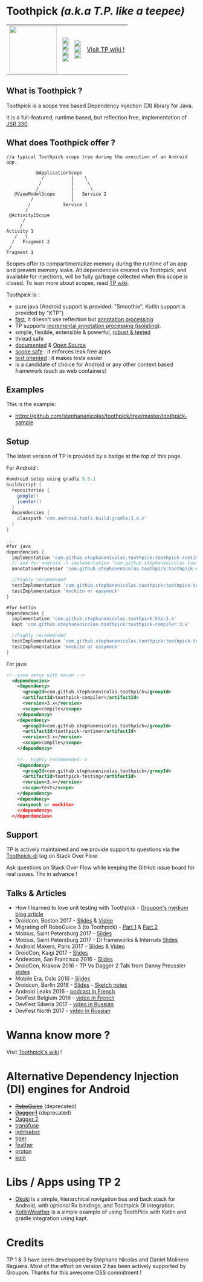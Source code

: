 # Toothpick  *(a.k.a T.P. like a teepee)*

<table style="border:0px">
  <tr  style="border:0px">
    <td width="125" style="border:0px">
      <img src="https://raw.github.com/stephanenicolas/toothpick/master/assets/logo.jpg" width="125px" /> 
    </td>
    <td  style="border:0px">
      <a alt="Build Status" href="https://travis-ci.org/stephanenicolas/toothpick">
      <img src="https://travis-ci.org/stephanenicolas/toothpick.svg?branch=master"/></a>
      <br/>
      <a alt="Coverage Status" href="https://coveralls.io/github/stephanenicolas/toothpick?branch=master">
      <img src="https://coveralls.io/repos/github/stephanenicolas/toothpick/badge.svg?branch=master"/></a>
      <br/>
      <a alt="License" href="https://raw.githubusercontent.com/stephanenicolas/toothpick/master/LICENSE">
      <img src="http://img.shields.io/:license-apache-blue.svg"/></a>
      <br/>
      <a alt="Maven Central" href="http://search.maven.org/#search|gav|1|g:'com.github.stephanenicolas.toothpick'%20AND%20a:'toothpick'">
      <img src="https://img.shields.io/maven-central/v/com.github.stephanenicolas.toothpick/toothpick.svg?style=flat"/></a>
      <br/>
    </td>
    <td  style="border:0px">
      <a alt="Android Dev Weekly" href="http://androidweekly.net/issues/issue-207">
      <img src="https://img.shields.io/badge/Android%20Weekly-%23207-brightgreen.svg"/></a>
      <br/>
      <a alt="Android Arsenal" href="http://android-arsenal.com/details/1/3646">
      <img src="https://img.shields.io/badge/Android%20Arsenal-Toothpick-brightgreen.svg?style=flat"/></a>
      <br/>
      <a alt="Incap: isolating" href="https://github.com/gradle/gradle/blob/master/subprojects/docs/src/docs/userguide/java_plugin.adoc#isolating-annotation-processors">
      <img src="https://img.shields.io/badge/incap-isolating-4AC31D?style=flat"/></a>
    </td>
    <td>
      <a href="https://github.com/stephanenicolas/toothpick/wiki">
      Visit TP wiki !
      </a>
    </td>
  </tr>
</table>

## What is Toothpick ?
 
Toothpick is a scope tree based Dependency Injection (DI) library for Java.

It is a full-featured, runtime based, but reflection free, implementation of [JSR 330](https://github.com/stephanenicolas/toothpick/wiki/Relation-to-JSR-330).

## What does Toothpick offer ?

```
//a typical Toothpick scope tree during the execution of an Android app.

           @ApplicationScope 
             /          |    \  
            /           |     \
           /            |      \
   @ViewModelScope      |   Service 2
         /              | 
        /            Service 1  
       /            
 @Activity1Scope
      /
     /
Activity 1
   /   \
  /   Fragment 2
 /
Fragment 1
```

Scopes offer to compartimentalize memory during the runtime of an app and prevent memory leaks.
All dependencies created via Toothpick, and available for injections, will be fully garbage collected when this scope is closed.
To lean more about scopes, read [TP wiki](https://github.com/stephanenicolas/toothpick/wiki/Scopes#what-is-a-scope-).

Toothpick is :
* pure java (Android support is provided: "Smoothie", Kotlin support is provided by "KTP")
* [fast](https://github.com/stephanenicolas/toothpick/wiki/FAQ#how-does-toothpick-perform-compared-to-dagger-2-), it doesn't use reflection but [annotation processing](https://github.com/stephanenicolas/toothpick/wiki/Factories-and-Member-Injectors)
* TP supports [incremental annotation processing (isolating)](https://github.com/gradle/gradle/blob/master/subprojects/docs/src/docs/userguide/java_plugin.adoc#isolating-annotation-processors).
* simple, flexible, extensible & powerful, [robust & tested](https://coveralls.io/github/stephanenicolas/toothpick?branch=master)
* thread safe
* [documented](https://github.com/stephanenicolas/toothpick/wiki) & [Open Source](https://raw.githubusercontent.com/stephanenicolas/toothpick/master/LICENSE)
* [scope safe](https://github.com/stephanenicolas/toothpick/wiki/Scope-Resolution) : it enforces leak free apps
* [test oriented](https://github.com/stephanenicolas/toothpick/blob/master/toothpick-sample/src/test/java/toothpick/sample/SimpleEntryPointTestWithRules.java) : it makes tests easier
* is a candidate of choice for Android or any other context based framework (such as web containers)

## Examples

This is the example:
* https://github.com/stephanenicolas/toothpick/tree/master/toothpick-sample

## Setup

The latest version of TP is provided by a badge at the top of this page.

For Android : 
```groovy
#android setup using gradle 5.5.1
buildscript {
  repositories {
    google()
    jcenter()
  }
  dependencies {
    classpath 'com.android.tools.build:gradle:3.4.x'
  }
}

...
#for java
dependencies {
  implementation 'com.github.stephanenicolas.toothpick:toothpick-runtime:3.x'
  // and for android -> implementation 'com.github.stephanenicolas.toothpick:smoothie-androidx:3.x'
  annotationProcessor 'com.github.stephanenicolas.toothpick:toothpick-compiler:3.x'

  //highly recommended
  testImplementation 'com.github.stephanenicolas.toothpick:toothpick-testing-junit5:3.x'
  testImplementation 'mockito or easymock'
}

#for kotlin
dependencies {
  implementation 'com.github.stephanenicolas.toothpick:ktp:3.x'
  kapt 'com.github.stephanenicolas.toothpick:toothpick-compiler:3.x'

  //highly recommended
  testImplementation 'com.github.stephanenicolas.toothpick:toothpick-testing-junit5:3.x'
  testImplementation 'mockito or easymock'
}

```

For java:
```xml
<!--java setup with maven -->
  <dependencies>
    <dependency>
      <groupId>com.github.stephanenicolas.toothpick</groupId>
      <artifactId>toothpick-compiler</artifactId>
      <version>3.x</version>
      <scope>compile</scope>
    </dependency>
    <dependency>
      <groupId>com.github.stephanenicolas.toothpick</groupId>
      <artifactId>toothpick-runtime</artifactId>
      <version>3.x</version>
      <scope>compile</scope>
    </dependency>
    
    <!-- highly recommended-->
    <dependency> 
      <groupId>com.github.stephanenicolas.toothpick</groupId>
      <artifactId>toothpick-testing</artifactId>
      <version>3.x</version>
      <scope>test</scope>
    </dependency>
    <dependency>
    <easymock or mockito>
    </dependency>
  </dependencies>
```
## Support

TP is actively maintained and we provide support to questions via the [Toothpick-di](https://stackoverflow.com/questions/tagged/toothpick-di) tag on Stack Over Flow. 

Ask questions on Stack Over Flow while keeping the GitHub issue board for real issues. Thx in advance !

## Talks & Articles

* How I learned to love unit testing with Toothpick - [Groupon's medium blog article](https://medium.com/groupon-eng/how-i-learned-to-love-unit-testing-with-toothpick-13ad305b35d)
* Droidcon, Boston 2017 - [Slides](https://speakerdeck.com/dlemures/toothpick-a-fresh-approach-to-di-including-unit-testing) & [Video](https://news.realm.io/news/droidcon-boston-daniel-molinero-toothpick-dependency-injection-android/)
* Migrating off RoboGuice 3 (to Toothpick) - [Part 1](https://medium.com/@markchristopherng/migrating-off-roboguice-3-part-1-cee0875f6620) & [Part 2](https://medium.com/@markchristopherng/migrating-off-roboguice-3-part-2-c06644d2d1ef)
* Mobius, Saint Petersburg 2017 - [Slides](https://speakerdeck.com/stephanenicolas/tp-mobile-era-2016-final-compressed)
* Mobius, Saint Petersburg 2017 - DI frameworks & Internals [Slides](https://speakerdeck.com/stephanenicolas/comparing-di-frameworks)
* Android Makers, Paris 2017 - [Slides](https://speakerdeck.com/stephanenicolas/tp-mobile-era-2016-final-compressed) & [Video](https://www.youtube.com/watch?v=rn4EAzimslw)
* DroidCon, Kaigi 2017 - [Slides](https://speakerdeck.com/stephanenicolas/tp-mobile-era-2016-final-compressed)
* Andevcon, San Francisco 2016 - [Slides](https://speakerdeck.com/stephanenicolas/tp-mobile-era-2016-final-compressed)
* DroidCon, Krakow 2016 - TP Vs Dagger 2 Talk from Danny Preussler [slides](http://www.slideshare.net/dpreussler/demystifying-dependency-injection-dagger-and-toothpick)
* Mobile Era, Oslo 2016 - [Slides](https://speakerdeck.com/stephanenicolas/tp-mobile-era-2016-final-compressed)
* Droidcon, Berlin 2016 - [Slides](https://speakerdeck.com/dlemures/toothpick-and-dependency-injection) - [Sketch notes](https://twitter.com/TeresaHolfeld/status/743026908552663041)
* Android Leaks 2016 - [podcast in French](http://androidleakspodcast.com/2016/09/25/episode-4-de-la-dague-au-cure-dent-en-passant-par-un-petit-jus/)
* DevFest Belgium 2016 - [video in French](https://www.youtube.com/watch?v=ytBmu5ciPCQ)
* DevFest Siberia 2017 - [video in Russian](https://www.youtube.com/watch?v=EOFrA-MHbjU)
* DevFest North 2017 - [video in Russian](https://www.youtube.com/watch?v=t55nFVurCHw)

# Wanna know more ?

Visit [Toothpick's wiki](https://github.com/stephanenicolas/toothpick/wiki) !

# Alternative Dependency Injection (DI) engines for Android

* ~~[RoboGuice](https://github.com/roboguice/roboguice)~~ (deprecated)
* ~~[Dagger 1](https://github.com/square/dagger)~~ (deprecated)
* [Dagger 2](https://github.com/google/dagger)
* [transfuse](http://androidtransfuse.org/)
* [lightsaber](https://github.com/MichaelRocks/lightsaber)
* [tiger](https://github.com/google/tiger)
* [feather](https://github.com/zsoltherpai/feather)
* [proton](https://github.com/hnakagawa/proton)
* [koin](https://github.com/InsertKoinIO/koin)

# Libs / Apps using TP 2

* [Okuki](https://github.com/wongcain/okuki) is a simple, hierarchical navigation bus and back stack for Android, with optional Rx bindings, and Toothpick DI integration.
* [KotlinWeather](https://github.com/ekamp/KotlinWeather) is a simple example of using ToothPick with Kotlin and gradle integration using kapt.

# Credits

TP 1 & 3 have been developped by Stephane Nicolas and Daniel Molinero Reguera.
Most of the effort on version 2 has been actively supported by Groupon. Thanks for this awesome OSS commitment !
